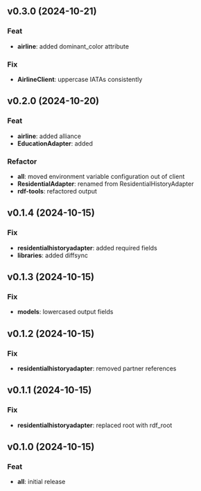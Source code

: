 ## v0.3.0 (2024-10-21)

### Feat

- **airline**: added dominant_color attribute

### Fix

- **AirlineClient**: uppercase IATAs consistently

## v0.2.0 (2024-10-20)

### Feat

- **airline**: added alliance
- **EducationAdapter**: added

### Refactor

- **all**: moved environment variable configuration out of client
- **ResidentialAdapter**: renamed from ResidentialHistoryAdapter
- **rdf-tools**: refactored output

## v0.1.4 (2024-10-15)

### Fix

- **residentialhistoryadapter**: added required fields
- **libraries**: added diffsync

## v0.1.3 (2024-10-15)

### Fix

- **models**: lowercased output fields

## v0.1.2 (2024-10-15)

### Fix

- **residentialhistoryadapter**: removed partner references

## v0.1.1 (2024-10-15)

### Fix

- **residentialhistoryadapter**: replaced root with rdf_root

## v0.1.0 (2024-10-15)

### Feat

- **all**: initial release
